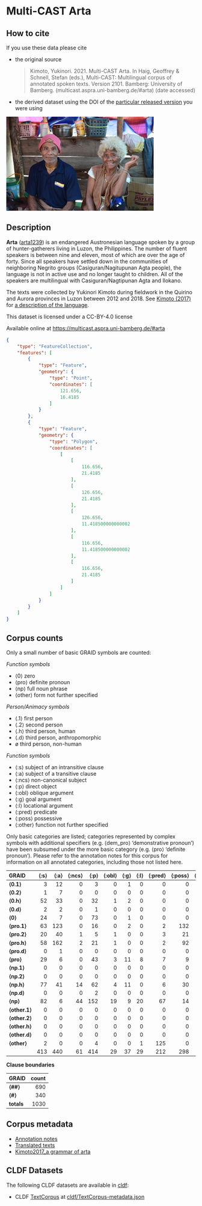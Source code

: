 # Multi-CAST Arta

## How to cite

If you use these data please cite
- the original source
  > Kimoto, Yukinori. 2021. Multi-CAST Arta. In Haig, Geoffrey & Schnell, Stefan (eds.), Multi-CAST: Multilingual corpus of annotated spoken texts. Version 2101. Bamberg: University of Bamberg. (multicast.aspra.uni-bamberg.de/#arta) (date accessed)
- the derived dataset using the DOI of the [particular released version](../../releases/) you were using

![](cldf/media/image.jpg)

## Description


**Arta** ([arta1239](https://glottolog.org/resource/languoid/id/arta1239)) is an endangered Austronesian language spoken by a group of hunter-gatherers living in Luzon, the Philippines. The number of fluent speakers is between nine and eleven, most of which are over the age of forty. Since all speakers have settled down in the communities of neighboring Negrito groups (Casiguran/Nagitupunan Agta people), the language is not in active use and no longer taught to children. All of the speakers are multilingual with Casiguran/Nagtipunan Agta and Ilokano.

The texts were collected by Yukinori Kimoto during fieldwork in the Quirino and Aurora provinces in Luzon between 2012 and 2018. See [Kimoto (2017)](Source#cldf:kimoto2017) for [a description of the language](MediaTable#cldf:Kimoto2017_a-grammar-of-Arta.pdf).

This dataset is licensed under a CC-BY-4.0 license

Available online at https://multicast.aspra.uni-bamberg.de/#arta


```geojson
{
    "type": "FeatureCollection",
    "features": [
        {
            "type": "Feature",
            "geometry": {
                "type": "Point",
                "coordinates": [
                    121.656,
                    16.4185
                ]
            }
        },
        {
            "type": "Feature",
            "geometry": {
                "type": "Polygon",
                "coordinates": [
                    [
                        [
                            116.656,
                            21.4185
                        ],
                        [
                            126.656,
                            21.4185
                        ],
                        [
                            126.656,
                            11.418500000000002
                        ],
                        [
                            116.656,
                            11.418500000000002
                        ],
                        [
                            116.656,
                            21.4185
                        ]
                    ]
                ]
            }
        }
    ]
}
```



## Corpus counts

Only a small number of basic GRAID symbols are counted:

*Function symbols*
- ⟨0⟩ zero
- ⟨pro⟩ definite pronoun
- ⟨np⟩ full noun phrase
- ⟨other⟩ form not further specified

*Person/Animacy symbols*
- ⟨.1⟩ first person
- ⟨.2⟩ second person
- ⟨.h⟩ third person, human
- ⟨.d⟩ third person, anthropomorphic
- ø third person, non-human

*Function symbols*
- ⟨:s⟩ subject of an intransitive clause
- ⟨:a⟩ subject of a transitive clause
- ⟨:ncs⟩ non-canonical subject
- ⟨:p⟩ direct object
- ⟨:obl⟩ oblique argument
- ⟨:g⟩ goal argument
- ⟨:l⟩ locational argument
- ⟨:pred⟩ predicate
- ⟨:poss⟩ possessive
- ⟨:other⟩ function not further specified

Only basic categories are listed; categories represented by complex symbols with additional
specifiers (e.g. ⟨dem_pro⟩ ‘demonstrative pronoun’) have been subsumed under the more basic
category (e.g. ⟨pro⟩ ‘definite pronoun’). Please refer to the annotation notes for this corpus for
information on all annotated categories, including those not listed here.

| GRAID | ⟨:s⟩ | ⟨:a⟩ | ⟨:ncs⟩ | ⟨:p⟩ | ⟨:obl⟩ | ⟨:g⟩ | ⟨:l⟩ | ⟨:pred⟩ | ⟨:poss⟩ | ⟨:other⟩ | totals |
|:--------------|-------:|-------:|---------:|-------:|---------:|-------:|-------:|----------:|----------:|-----------:|---------:|
| **⟨0.1⟩** | 3 | 12 | 0 | 3 | 0 | 1 | 0 | 0 | 0 | 0 | 19 |
| **⟨0.2⟩** | 1 | 7 | 0 | 0 | 0 | 0 | 0 | 0 | 0 | 0 | 8 |
| **⟨0.h⟩** | 52 | 33 | 0 | 32 | 1 | 2 | 0 | 0 | 0 | 0 | 120 |
| **⟨0.d⟩** | 2 | 2 | 0 | 1 | 0 | 0 | 0 | 0 | 0 | 0 | 5 |
| **⟨0⟩** | 24 | 7 | 0 | 73 | 0 | 1 | 0 | 0 | 0 | 0 | 105 |
| **⟨pro.1⟩** | 63 | 123 | 0 | 16 | 0 | 2 | 0 | 2 | 132 | 2 | 340 |
| **⟨pro.2⟩** | 20 | 40 | 1 | 5 | 1 | 0 | 0 | 3 | 21 | 0 | 91 |
| **⟨pro.h⟩** | 58 | 162 | 2 | 21 | 1 | 0 | 0 | 2 | 92 | 1 | 339 |
| **⟨pro.d⟩** | 0 | 1 | 0 | 0 | 0 | 0 | 0 | 0 | 0 | 0 | 1 |
| **⟨pro⟩** | 29 | 6 | 0 | 43 | 3 | 11 | 8 | 7 | 9 | 7 | 123 |
| **⟨np.1⟩** | 0 | 0 | 0 | 0 | 0 | 0 | 0 | 0 | 0 | 0 | 0 |
| **⟨np.2⟩** | 0 | 0 | 0 | 0 | 0 | 0 | 0 | 0 | 0 | 0 | 0 |
| **⟨np.h⟩** | 77 | 41 | 14 | 62 | 4 | 11 | 0 | 6 | 30 | 7 | 252 |
| **⟨np.d⟩** | 0 | 0 | 0 | 2 | 0 | 0 | 0 | 0 | 0 | 0 | 2 |
| **⟨np⟩** | 82 | 6 | 44 | 152 | 19 | 9 | 20 | 67 | 14 | 68 | 481 |
| **⟨other.1⟩** | 0 | 0 | 0 | 0 | 0 | 0 | 0 | 0 | 0 | 0 | 0 |
| **⟨other.2⟩** | 0 | 0 | 0 | 0 | 0 | 0 | 0 | 0 | 0 | 0 | 0 |
| **⟨other.h⟩** | 0 | 0 | 0 | 0 | 0 | 0 | 0 | 0 | 0 | 0 | 0 |
| **⟨other.d⟩** | 0 | 0 | 0 | 0 | 0 | 0 | 0 | 0 | 0 | 0 | 0 |
| **⟨other⟩** | 2 | 0 | 0 | 4 | 0 | 0 | 1 | 125 | 0 | 0 | 132 |
| | 413 | 440 | 61 | 414 | 29 | 37 | 29 | 212 | 298 | 85 | 2018 |


**Clause boundaries**

| GRAID | count |
|:-----------|--------:|
| **⟨##⟩** | 690 |
| **⟨#⟩** | 340 |
| **totals** | 1030 |



## Corpus metadata

- [Annotation notes](cldf/media/annotation-notes.pdf)
- [Translated texts](cldf/media/translated-texts.pdf)
- [Kimoto2017_a grammar of arta](cldf/media/Kimoto2017_a-grammar-of-Arta.pdf)


## CLDF Datasets

The following CLDF datasets are available in [cldf](cldf):

- CLDF [TextCorpus](https://github.com/cldf/cldf/tree/master/modules/TextCorpus) at [cldf/TextCorpus-metadata.json](cldf/TextCorpus-metadata.json)